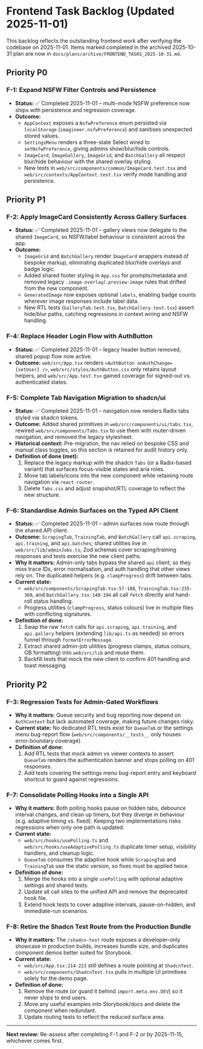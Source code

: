 # Frontend Task Backlog (Updated 2025-11-01)

This backlog reflects the outstanding frontend work after verifying the codebase on 2025-11-01. Items marked completed in the archived 2025-10-31 plan are now in `docs/plans/archive/FRONTEND_TASKS_2025-10-31.md`.

## Priority P0

### F-1: Expand NSFW Filter Controls and Persistence
- **Status:** ✅ Completed 2025-11-01 – multi-mode NSFW preference now ships with persistence and regression coverage.
- **Outcome:**
  - `AppContext` exposes a `NsfwPreference` enum persisted via `localStorage` (`imagineer.nsfwPreference`) and sanitises unexpected stored values.
  - `SettingsMenu` renders a three-state Select wired to `setNsfwPreference`, giving admins show/blur/hide controls.
  - `ImageCard`, `ImageGallery`, `ImageGrid`, and `BatchGallery` all respect blur/hide behaviour with the shared overlay styling.
  - New tests in `web/src/components/common/ImageCard.test.tsx` and `web/src/contexts/AppContext.test.tsx` verify mode handling and persistence.

## Priority P1

### F-2: Apply ImageCard Consistently Across Gallery Surfaces
- **Status:** ✅ Completed 2025-11-01 – gallery views now delegate to the shared `ImageCard`, so NSFW/label behaviour is consistent across the app.
- **Outcome:**
  - `ImageGrid` and `BatchGallery` render `ImageCard` wrappers instead of bespoke markup, eliminating duplicated blur/hide overlays and badge logic.
  - Added shared footer styling in `App.css` for prompts/metadata and removed legacy `.image-overlay`/`.preview-image` rules that drifted from the new component.
  - `GeneratedImage` now exposes optional `labels`, enabling badge counts wherever image responses include label data.
  - New RTL tests (`GalleryTab.test.tsx`, `BatchGallery.test.tsx`) assert hide/blur paths, catching regressions in context wiring and NSFW handling.

### F-4: Replace Header Login Flow with AuthButton
- **Status:** ✅ Completed 2025-11-01 – legacy header button removed, shared popup flow now active.
- **Outcome:** `web/src/App.tsx` renders `<AuthButton onAuthChange={setUser} />`, `web/src/styles/AuthButton.css` only retains layout helpers, and `web/src/App.test.tsx` gained coverage for signed-out vs. authenticated states.

### F-5: Complete Tab Navigation Migration to shadcn/ui
- **Status:** ✅ Completed 2025-11-01 – navigation now renders Radix tabs styled via shadcn tokens.
- **Outcome:** Added shared primitives in `web/src/components/ui/tabs.tsx`, rewired `web/src/components/Tabs.tsx` to use them with router-driven navigation, and removed the legacy stylesheet.
- **Historical context:** Pre-migration, the nav relied on bespoke CSS and manual class toggles, so this section is retained for audit history only.
- **Definition of done (met):**
  1. Replace the legacy markup with the shadcn `Tabs` (or a Radix-based variant) that surfaces focus-visible states and aria roles.
  2. Move tab labels/icons into the new component while retaining route navigation via `react-router`.
  3. Delete `Tabs.css` and adjust snapshot/RTL coverage to reflect the new structure.

### F-6: Standardise Admin Surfaces on the Typed API Client
- **Status:** ✅ Completed 2025-11-01 – admin surfaces now route through the shared API client.
- **Outcome:** `ScrapingTab`, `TrainingTab`, and `BatchGallery` call `api.scraping`, `api.training`, and `api.batches`; shared utilities live in `web/src/lib/adminJobs.ts`; Zod schemas cover scraping/training responses and tests exercise the new client paths.
- **Why it matters:** Admin-only tabs bypass the shared `api` client, so they miss trace IDs, error normalisation, and auth handling that other views rely on. The duplicated helpers (e.g. `clampProgress`) drift between tabs.
- **Current state:**
  - `web/src/components/ScrapingTab.tsx:57-188`, `TrainingTab.tsx:235-360`, and `BatchGallery.tsx:140-194` all call `fetch` directly and hand-roll status handling.
  - Progress utilities (`clampProgress`, status colours) live in multiple files with conflicting signatures.
- **Definition of done:**
  1. Swap the raw `fetch` calls for `api.scraping`, `api.training`, and `api.gallery` helpers (extending `lib/api.ts` as needed) so errors funnel through `formatErrorMessage`.
  2. Extract shared admin-job utilities (progress clamps, status colours, GB formatting) into `web/src/lib` and reuse them.
  3. Backfill tests that mock the new client to confirm 401 handling and toast messaging.

## Priority P2

### F-3: Regression Tests for Admin-Gated Workflows
- **Why it matters:** Queue security and bug reporting now depend on `AuthContext` but lack automated coverage, making future changes risky.
- **Current state:** No dedicated RTL tests exist for `QueueTab` or the settings menu bug-report flow (`web/src/components/__tests__` only houses error-boundary coverage).
- **Definition of done:**
  1. Add RTL tests that mock admin vs viewer contexts to assert `QueueTab` renders the authentication banner and stops polling on 401 responses.
  2. Add tests covering the settings menu bug-report entry and keyboard shortcut to guard against regressions.

### F-7: Consolidate Polling Hooks into a Single API
- **Why it matters:** Both polling hooks pause on hidden tabs, debounce interval changes, and clean up timers, but they diverge in behaviour (e.g. adaptive timing vs. fixed). Keeping two implementations risks regressions when only one path is updated.
- **Current state:**
  - `web/src/hooks/usePolling.ts` and `web/src/hooks/useAdaptivePolling.ts` duplicate timer setup, visibility handlers, and cleanup logic.
  - `QueueTab` consumes the adaptive hook while `ScrapingTab` and `TrainingTab` use the static version, so fixes must be applied twice.
- **Definition of done:**
  1. Merge the hooks into a single `usePolling` with optional adaptive settings and shared tests.
  2. Update all call sites to the unified API and remove the deprecated hook file.
  3. Extend hook tests to cover adaptive intervals, pause-on-hidden, and immediate-run scenarios.

### F-8: Retire the Shadcn Test Route from the Production Bundle
- **Why it matters:** The `/shadcn-test` route exposes a developer-only showcase in production builds, increases bundle size, and duplicates component demos better suited for Storybook.
- **Current state:**
  - `web/src/App.tsx:214-223` still defines a route pointing at `ShadcnTest`.
  - `web/src/components/ShadcnTest.tsx` pulls in multiple UI primitives solely for the demo page.
- **Definition of done:**
  1. Remove the route (or guard it behind `import.meta.env.DEV`) so it never ships to end users.
  2. Move any useful examples into Storybook/docs and delete the component when redundant.
  3. Update routing tests to reflect the reduced surface area.

---

**Next review:** Re-assess after completing F-1 and F-2 or by 2025-11-15, whichever comes first.
